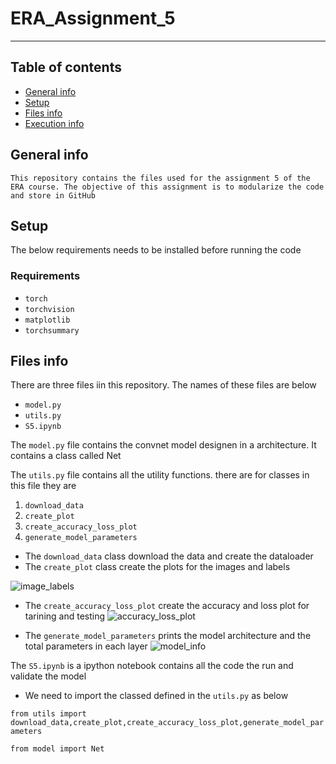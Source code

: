 # ERA_Assignment_5
---

## Table of contents
* [General info](#general-info)
* [Setup](#setup)
* [Files info](#files-ino)
* [Execution info](#execution-info)

## General info
`This repository contains the files used for the assignment 5 of the ERA course. The objective of this assignment is to modularize the code and store in GitHub`

## Setup
The below requirements needs to be installed before running the code
### Requirements
* `torch`
* `torchvision`
* `matplotlib`
* `torchsummary`

## Files info
There are three files iin this repository. The names of these files are below
* `model.py`
* `utils.py`
* `S5.ipynb`

The `model.py` file contains the convnet model designen in a architecture. It contains a class called Net

The `utils.py` file contains all the utility functions. there are for classes in this file they are 

 1. `download_data`
 2. `create_plot`
 3. `create_accuracy_loss_plot`
 4. `generate_model_parameters`
 
 * The `download_data` class download the data and create the dataloader
 * The  `create_plot` class create the plots for the images and labels

![image_labels](https://github.com/ParthaAIML/ERA_Assignment_5/assets/100613266/f0598e43-69e7-4f7b-b93b-65551382b0cd)

 * The `create_accuracy_loss_plot` create the accuracy and loss plot for tarining and testing
![accuracy_loss_plot](https://github.com/ParthaAIML/ERA_Assignment_5/assets/100613266/1ca3717b-21c6-4de6-8bc6-6bf468ad781f)

 * The `generate_model_parameters` prints the model architecture and the total parameters in each layer
![model_info](https://github.com/ParthaAIML/ERA_Assignment_5/assets/100613266/4212125e-7d56-4cd3-bb0a-85dc8f4ceb5e)

The `S5.ipynb` is a ipython notebook contains all the code the run and validate the model

 * We need to import the classed defined in the `utils.py` as below
 
 `from utils import download_data,create_plot,create_accuracy_loss_plot,generate_model_parameters`
 
 `from model import Net`









